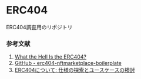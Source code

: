 # ERC404
ERC404調査用のリポジトリ

### 参考文献
1. [What the Hell Is the ERC404?](https://metaschool.so/courses/build-marketplace-erc404-tokens/lesson/b5817967-ec91-4d92-8cc0-fd055531b9dc)
2. [GitHub - erc404-nftmarketplace-boilerplate](https://github.com/0xmetaschool/erc404-nftmarketplace-boilerplate)
3. [ERC404について: 仕様の探索とユースケースの検討](https://zenn.dev/senspace/articles/6936b339635db7)